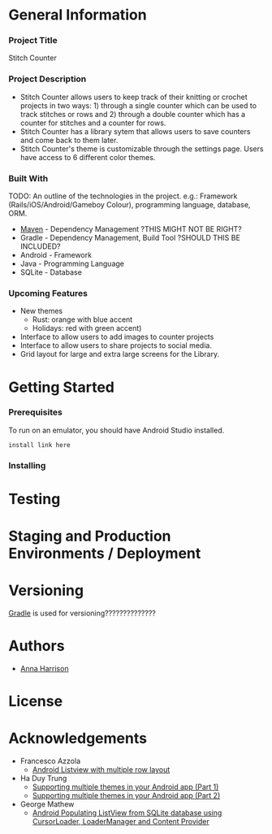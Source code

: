 # General Information #
### Project Title ###
Stitch Counter
### Project Description ###
* Stitch Counter allows users to keep track of their knitting or crochet projects in two ways: 1) through a single counter which can be used to track stitches or rows and 2) through a double counter which has a counter for stitches and a counter for rows.
* Stitch Counter has a library sytem that allows users to save counters and come back to them later.
* Stitch Counter's theme is customizable through the settings page. Users have access to 6 different color themes.
### Built With ###
TODO: An outline of the technologies in the project. e.g.: Framework (Rails/iOS/Android/Gameboy Colour), programming language, database, ORM.
* [Maven](https://maven.apache.org/) - Dependency Management ?THIS MIGHT NOT BE RIGHT?
* Gradle - Dependency Management, Build Tool ?SHOULD THIS BE INCLUDED?
* Android - Framework
* Java - Programming Language
* SQLite - Database
### Upcoming Features ###
* New themes 
    * Rust: orange with blue accent
    * Holidays: red with green accent)
* Interface to allow users to add images to counter projects
* Interface to allow users to share projects to social media.
* Grid layout for large and extra large screens for the Library.

# Getting Started #
### Prerequisites ###
To run on an emulator, you should have Android Studio installed.

    install link here

### Installing ###

# Testing #

# Staging and Production Environments / Deployment #

# Versioning #
[Gradle](https://gradle.org/docs/) is used for versioning??????????????

# Authors #
* [Anna Harrison](https://www.linkedin.com/in/anna-harrison-83a38628/)

# License #

# Acknowledgements #
* Francesco Azzola
    * [Android Listview with multiple row layout](https://www.survivingwithandroid.com/2014/08/android-listview-with-multiple-row.html)
* Ha Duy Trung
    * [Supporting multiple themes in your Android app (Part 1)](http://www.hidroh.com/2015/02/16/support-multiple-themes-android-app/)
    * [Supporting multiple themes in your Android app (Part 2)](http://www.hidroh.com/2015/02/25/support-multiple-themes-android-app-part-2/)
* George Mathew
    * [Android Populating ListView from SQLite database using CursorLoader, LoaderManager and Content Provider](http://wptrafficanalyzer.in/blog/android-populating-listview-from-sqlite-database-using-cursorloader-loadermanager-and-content-provider/)